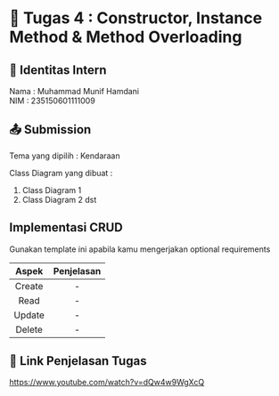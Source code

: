 # 📁 Tugas 4 : Constructor, Instance Method & Method Overloading

## 👤 Identitas Intern
Nama : Muhammad Munif Hamdani             
NIM  : 235150601111009

## 📤 Submission

Tema yang dipilih : Kendaraan

Class Diagram yang dibuat : 
1. Class Diagram 1
2. Class Diagram 2
dst

## Implementasi CRUD

Gunakan template ini apabila kamu mengerjakan optional requirements

| Aspek | Penjelasan    |     
| :---:   | :---: | 
| Create | -   | 
| Read | -   | 
| Update | -   | 
| Delete | -   | 



## 🔗 Link Penjelasan Tugas

https://www.youtube.com/watch?v=dQw4w9WgXcQ
